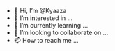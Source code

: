 - 👋 Hi, I’m @Kyaaza
- 👀 I’m interested in ...
- 🌱 I’m currently learning ...
- 💞️ I’m looking to collaborate on ...
- 📫 How to reach me ...

<!---
Kyaaza/Kyaaza is a ✨ special ✨ repository because its `README.md` (this file) appears on your GitHub profile.
You can click the Preview link to take a look at your changes.
--->
